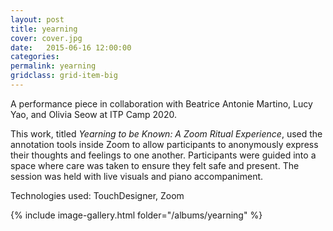 ```yaml
---
layout: post
title: yearning
cover: cover.jpg
date:   2015-06-16 12:00:00
categories: 
permalink: yearning
gridclass: grid-item-big
---
```


A performance piece in collaboration with Beatrice Antonie Martino, Lucy Yao, and Olivia Seow at ITP Camp 2020.

<!--more-->

This work, titled *Yearning to be Known: A Zoom Ritual Experience*, used the annotation tools inside Zoom to allow participants to anonymously express their thoughts and feelings to one another.
Participants were guided into a space where care was taken to ensure they felt safe and present.
The session was held with live visuals and piano accompaniment.

Technologies used: TouchDesigner, Zoom

{% include image-gallery.html folder="/albums/yearning" %}
